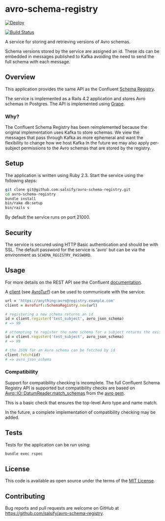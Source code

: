 # avro-schema-registry

[![Deploy](https://www.herokucdn.com/deploy/button.svg)](https://heroku.com/deploy)

[![Build Status](https://travis-ci.org/salsify/avro-schema-registry.svg?branch=master)][travis]

[travis]: https://travis-ci.org/salsify/avro-schema-registry

A service for storing and retrieving versions of Avro schemas.

Schema versions stored by the service are assigned an id. These ids can be
embedded in messages published to Kafka avoiding the need to send the full
schema with each message.

## Overview

This application provides the same API as the Confluent
[Schema Registry](http://docs.confluent.io/2.0.1/schema-registry/docs/api.html).

The service is implemented as a Rails 4.2 application and stores Avro schemas in
Postgres. The API is implemented using [Grape](https://github.com/ruby-grape/grape).

### Why?

The Confluent Schema Registry has been reimplemented because the original
implementation uses Kafka to store schemas. We view the messages that pass
through Kafka as more ephemeral and want the flexibility to change how we host Kafka
In the future we may also apply per-subject permissions to the Avro schemas that
are stored by the registry.

## Setup

The application is written using Ruby 2.3. Start the service using the following
steps:

```bash
git clone git@github.com:salsify/avro-schema-registry.git
cd avro-schema-registry
bundle install
bin/rake db:setup
bin/rails s
```

By default the service runs on port 21000.

## Security

The service is secured using HTTP Basic authentication and should be with SSL.
The default password for the service is 'avro' but can be via the environment
as `SCHEMA_REGISTRY_PASSWORD`.

## Usage

For more details on the REST API see the Confluent
[documentation](http://docs.confluent.io/2.0.1/schema-registry/docs/api.html).

A [client](https://github.com/dasch/avro_turf/blob/master/lib/avro_turf/schema_registry.rb)
(see [AvroTurf](https://github.com/dasch/avro_turf)) can be used to
communicate with the service:

```ruby
url = 'https://anything:avro@registry.example.com'
client = AvroTurf::SchemaRegistry.new(url)

# registering a new schema returns an id
id = client.register('test_subject', avro_json_schema)
# => 99

# attempting to register the same schema for a subject returns the existing id
id = client.register('test_subject', avro_json_schema)
# => 99

# the JSON for an Avro schema can be fetched by id
client.fetch(id)
# => avro_json_schema
```

### Compatibility

Support for compatibility checking is incomplete. The full Confluent Schema
Registry API is supported but compatibility checks are based on
[Avro::IO::DatumReader.match_schemas](https://github.com/apache/avro/blob/branch-1.8/lang/ruby/lib/avro/io.rb#L222)
from the [avro gem](https://github.com/apache/avro/tree/branch-1.8/lang/ruby).

This is a basic check that ensures the top-level Avro type and name match.

In the future, a complete implementation of compatibility checking may be added.

## Tests

Tests for the application can be run using:

```bash
bundle exec rspec
```

## License

This code is available as open source under the terms of the
[MIT License](http://opensource.org/licenses/MIT).

## Contributing

Bug reports and pull requests are welcome on GitHub at
https://github.com/salsify/avro-schema-registry.

